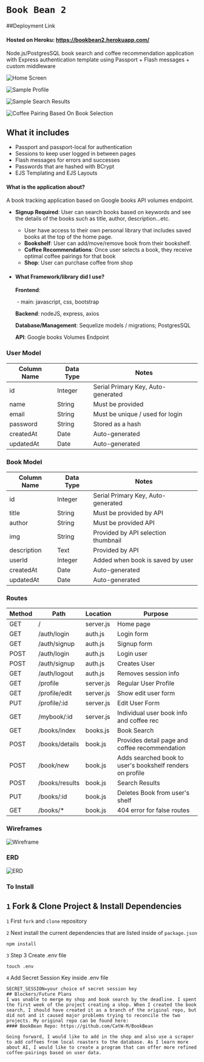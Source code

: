# `Book Bean 2`

##Deployment Link

#### Hosted on Heroku: https://bookbean2.herokuapp.com/

Node.js/PostgresSQL book search and coffee recommendation application with Express authentication template using Passport + Flash messages + custom middleware

![Home Screen](/public/assets/img/homescreen.png)

![Sample Profile](/public/assets/img/sampleprofile.png)

![Sample Search Results](/public/assets/img/searchresultsexample.png)

![Coffee Pairing Based On Book Selection](/public/assets/img/coffeesuggestionbookdetail.png)


## What it includes

* Passport and passport-local for authentication
* Sessions to keep user logged in between pages
* Flash messages for errors and successes
* Passwords that are hashed with BCrypt
* EJS Templating and EJS Layouts

#### What is the application about?

  A book tracking application based on Google books API volumes endpoint. 

  - **Signup Required**: User can search books based on keywords and see the details of the books such as title, author, description...etc.
    - User have access to their own personal library that includes saved books at the top of the home page.
    - **Bookshelf**: User can add/move/remove book from their bookshelf.
    - **Coffee Recommendations**: Once user selects a book, they receive optimal coffee pairings for that book
    - **Shop**: User can purchase coffee from shop

- #### What Framework/library did I use?

  **Frontend**: 

  ​	- main: javascript, css, bootstrap

  **Backend**: nodeJS, express, axios

  **Database/Management**: Sequelize models / migrations; PostgresSQL

  **API**: Google books Volumes Endpoint

### User Model

| Column Name | Data Type | Notes |
| --------------- | ------------- | ------------------------------ |
| id | Integer | Serial Primary Key, Auto-generated |
| name | String | Must be provided |
| email | String | Must be unique / used for login |
| password | String | Stored as a hash |
| createdAt | Date | Auto-generated |
| updatedAt | Date | Auto-generated |

### Book Model

| Column Name | Data Type | Notes |
| --------------- | ------------- | ------------------------------ |
| id | Integer | Serial Primary Key, Auto-generated |
| title | String | Must be provided by API |
| author | String | Must be provided API|
| img | String | Provided by API selection thumbnail |
| description | Text | Provided by API |
| userId | Integer | Added when book is saved by user |
| createdAt | Date | Auto-generated |
| updatedAt | Date | Auto-generated |

### Routes

| Method | Path | Location | Purpose |
| ------ | ---------------- | -------------- | ------------------- |
| GET | / | server.js | Home page |
| GET | /auth/login | auth.js | Login form |
| GET | /auth/signup | auth.js | Signup form |
| POST | /auth/login | auth.js | Login user |
| POST | /auth/signup | auth.js | Creates User |
| GET | /auth/logout | auth.js | Removes session info |
| GET | /profile | server.js | Regular User Profile 
| GET | /profile/edit | server.js | Show edit user form 
| PUT | /profile/:id | server.js | Edit User Form
| GET | /mybook/:id | server.js | Individual user book info and coffee rec
| GET | /books/index | books.js | Book Search | 
| POST | /books/details | book.js | Provides detail page and coffee recommendation |
| POST | /book/new | book.js | Adds searched book to user's bookshelf renders on profile |
| POST | /books/results | book.js | Search Results |
| PUT | /books/:id | book.js | Deletes Book from user's shelf |
| GET | /books/* | book.js | 404 error for false routes |
### Wireframes
![Wireframe](/public/assets/img/bookbeanwire.png)

### ERD

![ERD](/public/assets/img/bookbeanerd.png)

### To Install

## `1` Fork & Clone Project & Install Dependencies
`1` First `fork` and `clone` repository

`2` Next install the current dependencies that are listed inside of `package.json`
```text
npm install
```
`3` Step 3 Create .env file 
```
touch .env
```
`4` Add Secret Session Key inside .env file
```
SECRET_SESSION=your choice of secret session key
## Blockers/Future Plans
I was unable to merge my shop and book search by the deadline. I spent the first week of the project creating a shop. When I created the book search, I should have created it as a branch of the original repo, but did not and it caused major problems trying to reconcile the two projects. My original repo can be found here: 
#### BookBean Repo: https://github.com/CatW-M/BookBean

Going forward, I would like to add in the shop and also use a scraper to add coffees from local roasters to the database. As I learn more about AI, I would like to create a program that can offer more refined coffee-pairings based on user data.
